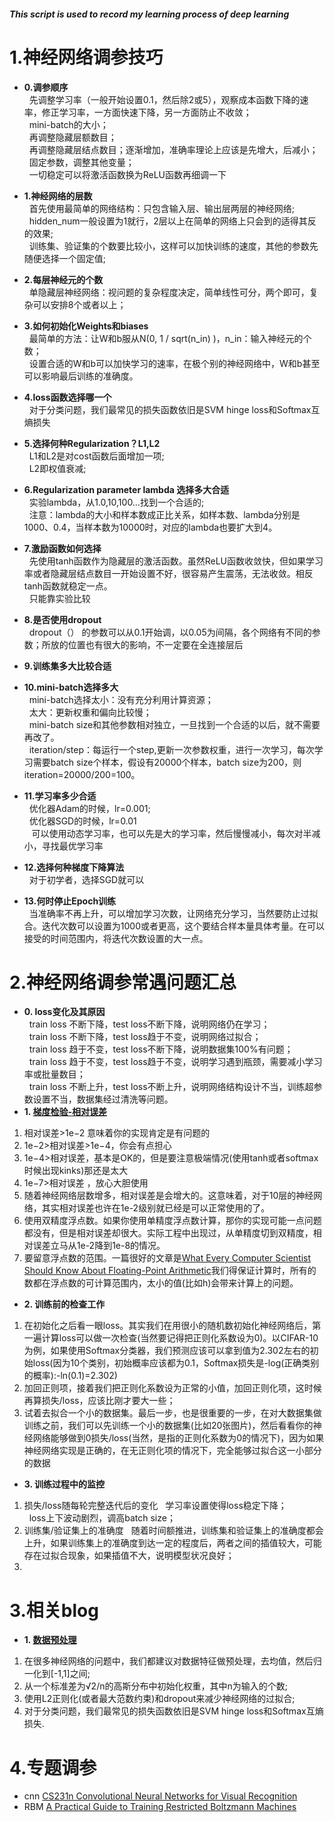 ##### This script is used to record my learning process of deep learning
# 1.神经网络调参技巧
-  **0.调参顺序** <br/>
   &nbsp;&nbsp;先调整学习率（一般开始设置0.1，然后除2或5），观察成本函数下降的速率，修正学习率，一方面快速下降，另一方面防止不收敛；<br/>
   &nbsp;&nbsp;mini-batch的大小；<br/>
   &nbsp;&nbsp;再调整隐藏层额数目；<br/>
   &nbsp;&nbsp;再调整隐藏层结点数目；逐渐增加，准确率理论上应该是先增大，后减小；<br/>
   &nbsp;&nbsp;固定参数，调整其他变量；<br/>
   &nbsp;&nbsp;一切稳定可以将激活函数换为ReLU函数再细调一下<br/>
- **1.神经网络的层数** <br/>
  &nbsp;&nbsp;首先使用最简单的网络结构：只包含输入层、输出层两层的神经网络;
  &nbsp;&nbsp;hidden_num一般设置为1就行，2层以上在简单的网络上只会到的适得其反的效果;<br/>
  &nbsp;&nbsp;训练集、验证集的个数要比较小，这样可以加快训练的速度，其他的参数先随便选择一个固定值; <br/>
- **2.每层神经元的个数** <br/>
  &nbsp;&nbsp;单隐藏层神经网络：视问题的复杂程度决定，简单线性可分，两个即可，复杂可以安排8个或者以上；<br/>
  
- **3.如何初始化Weights和biases** <br/>
  &nbsp;&nbsp;最简单的方法：让W和b服从N(0, 1 / sqrt(n_in) )，n_in：输入神经元的个数；<br/>
  &nbsp;&nbsp;设置合适的W和b可以加快学习的速率，在极个别的神经网络中，W和b甚至可以影响最后训练的准确度。<br/>
- **4.loss函数选择哪一个**  <br/>
  &nbsp;&nbsp;对于分类问题，我们最常见的损失函数依旧是SVM hinge loss和Softmax互熵损失<br/>
- **5.选择何种Regularization？L1,L2**  <br/>
  &nbsp;&nbsp;L1和L2是对cost函数后面增加一项; <br/> 
  &nbsp;&nbsp;L2即权值衰减; <br/> 
- **6.Regularization parameter lambda 选择多大合适**  <br/>
  &nbsp;&nbsp;实验lambda，从1.0,10,100…找到一个合适的; <br/>
  &nbsp;&nbsp;注意：lambda的大小和样本数成正比关系，如样本数、lambda分别是1000、0.4，当样本数为10000时，对应的lambda也要扩大到4。 <br/>
- **7.激励函数如何选择**  <br/>
  &nbsp;&nbsp;先使用tanh函数作为隐藏层的激活函数。虽然ReLU函数收敛快，但如果学习率或者隐藏层结点数目一开始设置不好，很容易产生震荡，无法收敛。相反tanh函数就稳定一点。 <br/>
  &nbsp;&nbsp;只能靠实验比较 <br/>
- **8.是否使用dropout** <br/>
  &nbsp;&nbsp;dropout（） 的参数可以从0.1开始调，以0.05为间隔，各个网络有不同的参数；所放的位置也有很大的影响，不一定要在全连接层后<br/>
- **9.训练集多大比较合适**  <br/>
- **10.mini-batch选择多大**  <br/>
  &nbsp;&nbsp;mini-batch选择太小：没有充分利用计算资源；<br/>
  &nbsp;&nbsp;太大：更新权重和偏向比较慢；<br/>
  &nbsp;&nbsp;mini-batch size和其他参数相对独立，一旦找到一个合适的以后，就不需要再改了。 <br/>
  &nbsp;&nbsp;iteration/step：每运行一个step,更新一次参数权重，进行一次学习，每次学习需要batch size个样本，假设有20000个样本，batch size为200，则 iteration=20000/200=100。 <br/>
- **11.学习率多少合适** <br/>
  &nbsp;&nbsp;优化器Adam的时候，lr=0.001; <br/>
  &nbsp;&nbsp;优化器SGD的时候，lr=0.01 <br/>
  &nbsp;&nbsp; 可以使用动态学习率，也可以先是大的学习率，然后慢慢减小，每次对半减小，寻找最优学习率
- **12.选择何种梯度下降算法**  <br/>
  &nbsp;&nbsp;对于初学者，选择SGD就可以
- **13.何时停止Epoch训练** <br/>
  &nbsp;&nbsp;当准确率不再上升，可以增加学习次数，让网络充分学习，当然要防止过拟合。迭代次数可以设置为1000或者更高，这个要结合样本量具体考量。在可以接受的时间范围内，将迭代次数设置的大一点。 <br/>
  
# 2.神经网络调参常遇问题汇总
-  **0. loss变化及其原因** <br/>
&nbsp;&nbsp;train loss 不断下降，test loss不断下降，说明网络仍在学习；<br/>
&nbsp;&nbsp;train loss 不断下降，test loss趋于不变，说明网络过拟合；<br/>
&nbsp;&nbsp;train loss 趋于不变，test loss不断下降，说明数据集100%有问题；<br/>
&nbsp;&nbsp;train loss 趋于不变，test loss趋于不变，说明学习遇到瓶颈，需要减小学习率或批量数目；<br/>
&nbsp;&nbsp;train loss 不断上升，test loss不断上升，说明网络结构设计不当，训练超参数设置不当，数据集经过清洗等问题。<br/>
-  **1. [梯度检验-相对误差](https://blog.csdn.net/han_xiaoyang/article/details/50521064)** <br/>
1. 相对误差>1e−2  意味着你的实现肯定是有问题的
2. 1e−2>相对误差>1e−4，你会有点担心
3. 1e−4>相对误差，基本是OK的，但是要注意极端情况(使用tanh或者softmax时候出现kinks)那还是太大
4. 1e−7>相对误差 ，放心大胆使用
5. 随着神经网络层数增多，相对误差是会增大的。这意味着，对于10层的神经网络，其实相对误差也许在1e-2级别就已经是可以正常使用的了。
6. 使用双精度浮点数。如果你使用单精度浮点数计算，那你的实现可能一点问题都没有，但是相对误差却很大。实际工程中出现过，从单精度切到双精度，相对误差立马从1e-2降到1e-8的情况。
7. 要留意浮点数的范围。一篇很好的文章是[What Every Computer Scientist Should Know About Floating-Point Arithmetic](http://docs.oracle.com/cd/E19957-01/806-3568/ncg_goldberg.html)我们得保证计算时，所有的数都在浮点数的可计算范围内，太小的值(比如h)会带来计算上的问题。

-  **2. 训练前的检查工作** <br/>
1. 在初始化之后看一眼loss。其实我们在用很小的随机数初始化神经网络后，第一遍计算loss可以做一次检查(当然要记得把正则化系数设为0)。以CIFAR-10为例，如果使用Softmax分类器，我们预测应该可以拿到值为2.302左右的初始loss(因为10个类别，初始概率应该都为0.1，Softmax损失是-log(正确类别的概率):-ln(0.1)=2.302)
2. 加回正则项，接着我们把正则化系数设为正常的小值，加回正则化项，这时候再算损失/loss，应该比刚才要大一些；
3. 试着去拟合一个小的数据集。最后一步，也是很重要的一步，在对大数据集做训练之前，我们可以先训练一个小的数据集(比如20张图片)，然后看看你的神经网络能够做到0损失/loss(当然，是指的正则化系数为0的情况下)，因为如果神经网络实现是正确的，在无正则化项的情况下，完全能够过拟合这一小部分的数据

-  **3. 训练过程中的监控** <br/>
1. 损失/loss随每轮完整迭代后的变化
 &nbsp;&nbsp;学习率设置使得loss稳定下降；<br/>
 &nbsp;&nbsp;loss上下波动剧烈，调高batch size；<br/>
2. 训练集/验证集上的准确度
 &nbsp;&nbsp;随着时间额推进，训练集和验证集上的准确度都会上升，如果训练集上的准确度到达一定的程度后，两者之间的插值较大，可能存在过拟合现象，如果插值不大，说明模型状况良好；<br/>
3. 

# 3.相关blog
-  **1. [数据预处理](https://blog.csdn.net/han_xiaoyang/article/details/50451460)** <br/>
1. 在很多神经网络的问题中，我们都建议对数据特征做预处理，去均值，然后归一化到[-1,1]之间;
2. 从一个标准差为√2/n的高斯分布中初始化权重，其中n为输入的个数;
3. 使用L2正则化(或者最大范数约束)和dropout来减少神经网络的过拟合;
4. 对于分类问题，我们最常见的损失函数依旧是SVM hinge loss和Softmax互熵损失.


# 4.专题调参
- cnn [CS231n Convolutional Neural Networks for Visual Recognition](http://cs231n.github.io/neural-networks-2/#init)
- RBM [A Practical Guide to Training Restricted Boltzmann Machines](http://www.trade2win.com/boards/attachments/trading-software/96700d1290910624-3rd-generation-nn-deep-learning-deep-belief-nets-restricted-boltzmann-machines-practical-guide-training-rbm.pdf)


